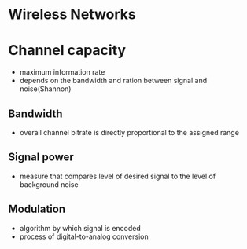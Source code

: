 # Wireless Networks

# Channel capacity
- maximum information rate
- depends on the bandwidth and ration between signal and noise(Shannon)

## Bandwidth
- overall channel bitrate is directly proportional to the assigned range

## Signal power 
- measure that compares level of desired signal to the level of background noise

## Modulation
- algorithm by which signal is encoded
- process of digital-to-analog conversion
